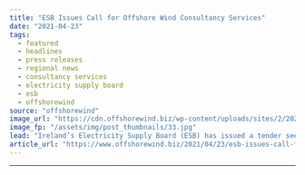 ```yaml
---
title: "ESB Issues Call for Offshore Wind Consultancy Services"
date: "2021-04-23"
tags: 
  - featured
  - headlines
  - press releases
  - regional news
  - consultancy services
  - electricity supply board
  - esb
  - offshorewind
source: "offshorewind"
image_url: "https://cdn.offshorewind.biz/wp-content/uploads/sites/2/2021/04/23095004/ESB-Issues-Call-for-Offshore-Wind-Consultancy-Services.jpg"
image_fp: "/assets/img/post_thumbnails/33.jpg"
lead: "Ireland’s Electricity Supply Board (ESB) has issued a tender seeking foundation and geotechnical consultancy"
article_url: "https://www.offshorewind.biz/2021/04/23/esb-issues-call-for-offshore-wind-consultancy-services/"
---
```


---
